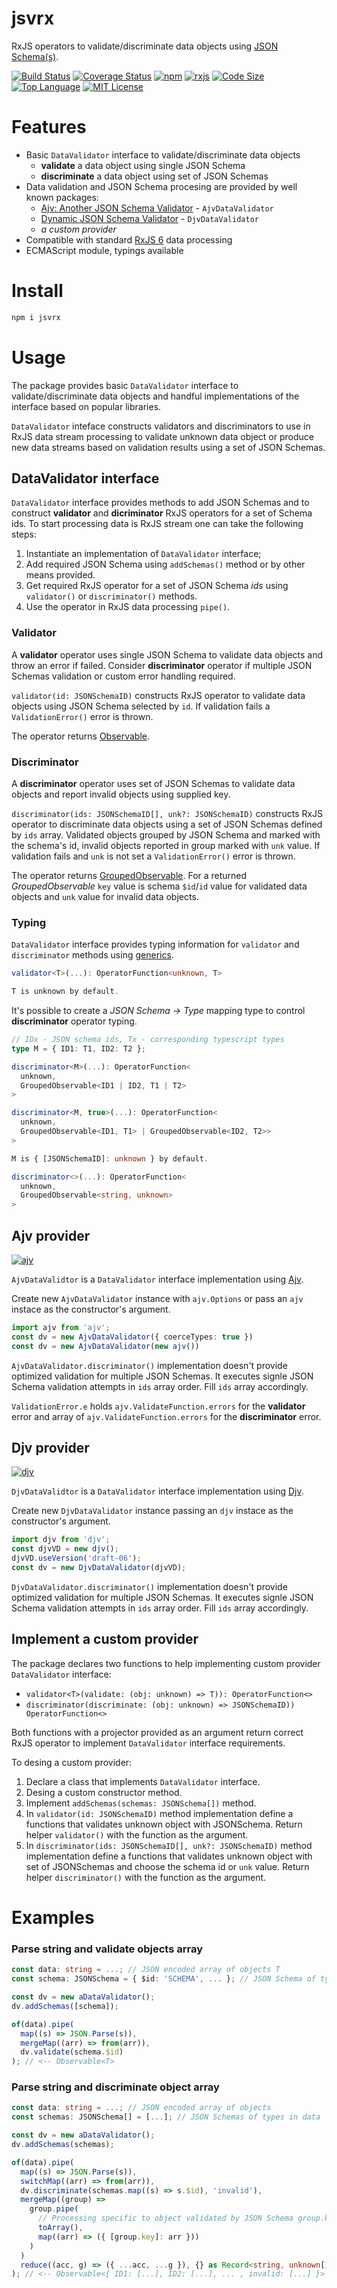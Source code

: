 # jsvrx

RxJS operators to validate/discriminate data objects using [JSON Schema(s)](https://json-schema.org/).

[![Build Status](https://travis-ci.com/Gadicuz/jsvrx.svg?branch=master)](https://travis-ci.com/Gadicuz/jsvrx)
[![Coverage Status](https://coveralls.io/repos/github/Gadicuz/jsvrx/badge.svg?branch=master)](https://coveralls.io/github/Gadicuz/jsvrx?branch=master)
[![npm](https://img.shields.io/npm/v/jsvrx)](https://www.npmjs.com/package/jsvrx)
[![rxjs](https://img.shields.io/github/package-json/dependency-version/gadicuz/jsvrx/dev/rxjs)](https://www.npmjs.com/package/rxjs)
[![Code Size](https://img.shields.io/github/languages/code-size/gadicuz/jsvrx)](https://github.com/gadicuz/jsvrx)
[![Top Language](https://img.shields.io/github/languages/top/gadicuz/jsvrx)](https://github.com/gadicuz/jsvrx)
[![MIT License](https://img.shields.io/github/license/gadicuz/jsvrx)](https://github.com/Gadicuz/jsvrx/blob/master/LICENSE)


# Features

* Basic `DataValidator` interface to validate/discriminate data objects
  * __validate__ a data object using single JSON Schema
  * __discriminate__ a data object using set of JSON Schemas
* Data validation and JSON Schema procesing are provided by well known packages:
  * [Ajv: Another JSON Schema Validator](https://ajv.js.org/) - `AjvDataValidator`
  * [Dynamic JSON Schema Validator](https://cli-in-ts.dev/djv/) - `DjvDataValidator`
  * _a custom provider_
* Compatible with standard [RxJS 6](https://github.com/ReactiveX/rxjs/tree/6.x) data processing
* ECMAScript module, typings available

# Install

```bash
npm i jsvrx
```

# Usage

The package provides basic `DataValidator` interface to validate/discriminate data objects and handful implementations of the interface based on popular libraries.

`DataValidator` inteface constructs validators and discriminators to use in RxJS data stream processing to validate unknown data object or produce new data streams based on validation results using a set of JSON Schemas.

## DataValidator interface

`DataValidator` interface provides methods to add JSON Schemas and to construct __validator__ and __dicriminator__ RxJS operators for a set of Schema ids. To start processing data is RxJS stream one can take the following steps:
1. Instantiate an implementation of `DataValidator` interface;
2. Add required JSON Schema using `addSchemas()` method or by other means provided.
3. Get required RxJS operator for a set of JSON Schema _ids_ using `validator()` or `discriminator()` methods.
4. Use the operator in RxJS data processing `pipe()`.

### Validator

A __validator__ operator uses single JSON Schema to validate data objects and throw an error if failed. Consider __discriminator__ operator if multiple JSON Schemas validation or custom error handling required.

`validator(id: JSONSchemaID)` constructs RxJS operator to validate data objects using JSON Schema selected by `id`. If validation fails a `ValidationError()` error is thrown.

The operator returns [Observable](https://rxjs.dev/api/index/class/Observable). 

### Discriminator

A __discriminator__ operator uses set of JSON Schemas to validate data objects and report invalid objects using supplied key.

`discriminator(ids: JSONSchemaID[], unk?: JSONSchemaID)` constructs RxJS operator to discriminate data objects using a set of JSON Schemas defined by `ids` array. Validated objects grouped by JSON Schema and marked with the schema's id, invalid objects reported in group marked with `unk` value. If validation fails and `unk` is not set a `ValidationError()` error is thrown.

The operator returns [GroupedObservable](https://rxjs.dev/api/index/class/GroupedObservable). For a returned _GroupedObservable_ `key` value is schema `$id`/`id` value for validated data objects and `unk` value for invalid data objects.

### Typing

`DataValidator` interface provides typing information for `validator` and `discriminator` methods using [generics](https://www.typescriptlang.org/docs/handbook/generics.html).

```typescript
validator<T>(...): OperatorFunction<unknown, T>

T is unknown by default.
```

It's possible to create a _JSON Schema -> Type_ mapping type to control __discriminator__ operator typing.

```typescript
// IDx - JSON schema ids, Tx - corresponding typescript types
type M = { ID1: T1, ID2: T2 }; 

discriminator<M>(...): OperatorFunction<
  unknown, 
  GroupedObservable<ID1 | ID2, T1 | T2>
>

discriminator<M, true>(...): OperatorFunction<
  unknown,
  GroupedObservable<ID1, T1> | GroupedObservable<ID2, T2>>
>

M is { [JSONSchemaID]: unknown } by default.

discriminator<>(...): OperatorFunction<
  unknown, 
  GroupedObservable<string, unknown>
>
```

## Ajv provider

[![ajv](https://img.shields.io/github/package-json/dependency-version/gadicuz/jsvrx/dev/ajv)](https://www.npmjs.com/package/ajv)

`AjvDataValidtor` is a `DataValidator` interface implementation using [Ajv](https://ajv.js.org/).

Create new `AjvDataValidator` instance with `ajv.Options` or pass an `ajv` instace as the constructor's argument.

```typescript
import ajv from 'ajv';
const dv = new AjvDataValidator({ coerceTypes: true })
const dv = new AjvDataValidator(new ajv())
```

`AjvDataValidator.discriminator()` implementation doesn't provide optimized validation for multiple JSON Schemas. It executes signle JSON Schema validation attempts in `ids` array order. Fill `ids` array accordingly.

`ValidationError.e` holds `ajv.ValidateFunction.errors` for the __validator__ error and array of `ajv.ValidateFunction.errors` for the __discriminator__ error.

## Djv provider

[![djv](https://img.shields.io/github/package-json/dependency-version/gadicuz/jsvrx/dev/djv)](https://www.npmjs.com/package/djv)

`DjvDataValidtor` is a `DataValidator` interface implementation using [Djv](https://cli-in-ts.dev/djv/).

Create new `DjvDataValidator` instance passing an `djv` instace as the constructor's argument.

```typescript
import djv from 'djv';
const djvVD = new djv();
djvVD.useVersion('draft-06');
const dv = new DjvDataValidator(djvVD);
```

`DjvDataValidator.discriminator()` implementation doesn't provide optimized validation for multiple JSON Schemas. It executes signle JSON Schema validation attempts in `ids` array order. Fill `ids` array accordingly.

## Implement a custom provider

The package declares two functions to help implementing custom provider `DataValidator` interface:
* `validator<T>(validate: (obj: unknown) => T)): OperatorFunction<>`
* `discriminator(discriminate: (obj: unknown) => JSONSchemaID)) OperatorFunction<>`

Both functions with a projector provided as an argument return correct RxJS operator to implement `DataValidator` interface requirements.

To desing a custom provider:
1. Declare a class that implements `DataValidator` interface.
2. Desing a custom constructor method.
3. Implement `addSchemas(schemas: JSONSchema[])` method.
4. In `validator(id: JSONSchemaID)` method implementation define a functions that validates unknown object with JSONSchema. Return helper `validator()` with the function as the argument.
5. In `discriminator(ids: JSONSchemaID[], unk?: JSONSchemaID)` method implementation define a functions that validates unknown object with set of JSONSchemas and choose the schema id or `unk` value. Return helper `discriminator()` with the function as the argument.

# Examples

### Parse string and validate objects array

```typescript
const data: string = ...; // JSON encoded array of objects T
const schema: JSONSchema = { $id: 'SCHEMA', ... }; // JSON Schema of type T

const dv = new aDataValidator();
dv.addSchemas([schema]);

of(data).pipe(
  map((s) => JSON.Parse(s)),
  mergeMap((arr) => from(arr)),
  dv.validate(schema.$id)
); // <-- Observable<T>
```

### Parse string and discriminate object array

```typescript
const data: string = ...; // JSON encoded array of objects
const schemas: JSONSchema[] = [...]; // JSON Schemas of types in data

const dv = new aDataValidator();
dv.addSchemas(schemas);

of(data).pipe(
  map((s) => JSON.Parse(s)),
  switchMap((arr) => from(arr)),
  dv.discriminate(schemas.map((s) => s.$id), 'invalid'),
  mergeMap((group) => 
    group.pipe(
      // Processing specific to object validated by JSON Schema group.key
      toArray(),
      map((arr) => ({ [group.key]: arr }))
    )
  )
  reduce((acc, g) => ({ ...acc, ...g }), {} as Record<string, unknown[]>)
); // <-- Observable<{ ID1: [...], ID2: [...], ... , invalid: [...] }>
```
